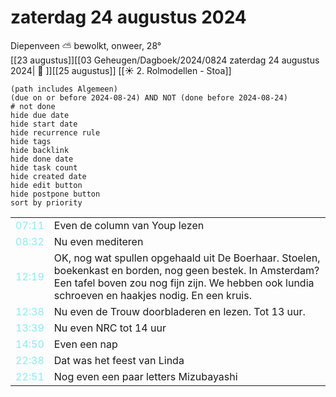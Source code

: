 # zaterdag 24 augustus 2024

Diepenveen ⛅ bewolkt, onweer, 28°<br>[[23 augustus]][[03 Geheugen/Dagboek/2024/0824 zaterdag 24 augustus 2024| 📓 ]][[25 augustus]]
[[☀️ 2. Rolmodellen - Stoa]]
```tasks
(path includes Algemeen)
(due on or before 2024-08-24) AND NOT (done before 2024-08-24)
# not done
hide due date
hide start date
hide recurrence rule
hide tags
hide backlink
hide done date
hide task count
hide created date
hide edit button
hide postpone button 
sort by priority 
```

|                                  |                                                                                                                                                                                                                |
| -------------------------------- | -------------------------------------------------------------------------------------------------------------------------------------------------------------------------------------------------------------- |
| <font color=#8be9f6>07:11</font> | Even de column van Youp lezen                                                                                                                                                                                  |
| <font color=#8be9f6>08:32</font> | Nu even mediteren                                                                                                                                                                                              |
| <font color=#8be9f6>12:19</font> | OK, nog wat spullen opgehaald uit De Boerhaar. Stoelen, boekenkast en borden, nog geen bestek. In Amsterdam? Een tafel boven zou nog fijn zijn. We hebben ook lundia schroeven en haakjes nodig. En een kruis. |
| <font color=#8be9f6>12:38</font> |  Nu even de Trouw doorbladeren en lezen. Tot 13 uur. |
| <font color=#8be9f6>13:39</font> |  Nu even NRC tot 14 uur |
| <font color=#8be9f6>14:50</font> |  Even een nap |
| <font color=#8be9f6>22:38</font> |  Dat was het feest van Linda |
| <font color=#8be9f6>22:51</font> |  Nog even een paar letters Mizubayashi  |